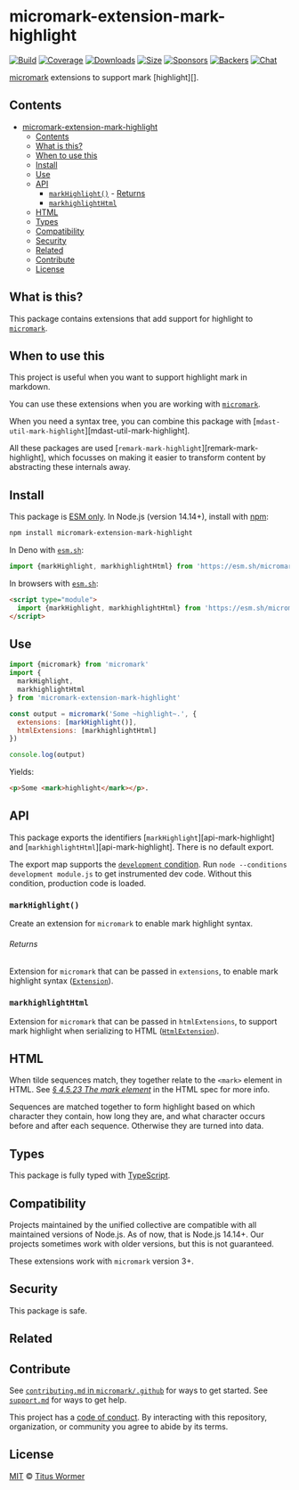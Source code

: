 # micromark-extension-mark-highlight

[![Build][build-badge]][build]
[![Coverage][coverage-badge]][coverage]
[![Downloads][downloads-badge]][downloads]
[![Size][size-badge]][size]
[![Sponsors][sponsors-badge]][collective]
[![Backers][backers-badge]][collective]
[![Chat][chat-badge]][chat]

[micromark][] extensions to support mark [highlight][].

## Contents

- [micromark-extension-mark-highlight](#micromark-extension-mark-highlight)
  - [Contents](#contents)
  - [What is this?](#what-is-this)
  - [When to use this](#when-to-use-this)
  - [Install](#install)
  - [Use](#use)
  - [API](#api)
    - [`markHighlight()`](#markhighlight)
          - [Returns](#returns)
    - [`markhighlightHtml`](#markhighlighthtml)
  - [HTML](#html)
  - [Types](#types)
  - [Compatibility](#compatibility)
  - [Security](#security)
  - [Related](#related)
  - [Contribute](#contribute)
  - [License](#license)

## What is this?

This package contains extensions that add support for highlight to [`micromark`][micromark].

## When to use this

This project is useful when you want to support highlight mark in markdown.

You can use these extensions when you are working with [`micromark`][micromark].

When you need a syntax tree, you can combine this package with
[`mdast-util-mark-highlight`][mdast-util-mark-highlight].

All these packages are used [`remark-mark-highlight`][remark-mark-highlight], which focusses on making
it easier to transform content by abstracting these internals away.

## Install

This package is [ESM only][esm].
In Node.js (version 14.14+), install with [npm][]:

```sh
npm install micromark-extension-mark-highlight
```

In Deno with [`esm.sh`][esmsh]:

```js
import {markHighlight, markhighlightHtml} from 'https://esm.sh/micromark-extension-mark-highlight@1'
```

In browsers with [`esm.sh`][esmsh]:

```html
<script type="module">
  import {markHighlight, markhighlightHtml} from 'https://esm.sh/micromark-extension-mark-highlight@1?bundle'
</script>
```

## Use

```js
import {micromark} from 'micromark'
import {
  markHighlight,
  markhighlightHtml
} from 'micromark-extension-mark-highlight'

const output = micromark('Some ~highlight~.', {
  extensions: [markHighlight()],
  htmlExtensions: [markhighlightHtml]
})

console.log(output)
```

Yields:

```html
<p>Some <mark>highlight</mark></p>.
```

## API

This package exports the identifiers
[`markHighlight`][api-mark-highlight] and
[`markhighlightHtml`][api-mark-highlight].
There is no default export.

The export map supports the [`development` condition][development].
Run `node --conditions development module.js` to get instrumented dev code.
Without this condition, production code is loaded.

### `markHighlight()`

Create an extension for `micromark` to enable mark highlight syntax.

###### Returns

Extension for `micromark` that can be passed in `extensions`, to
enable mark highlight syntax ([`Extension`][micromark-extension]).

### `markhighlightHtml`

Extension for `micromark` that can be passed in `htmlExtensions`, to support
mark highlight when serializing to HTML
([`HtmlExtension`][micromark-html-extension]).


## HTML

When tilde sequences match, they together relate to the `<mark>` element in
HTML.
See [*§ 4.5.23 The mark element*][html-mark] in the HTML spec for more info.

Sequences are matched together to form highlight based on which character
they contain, how long they are, and what character occurs before and after
each sequence.
Otherwise they are turned into data.

## Types

This package is fully typed with [TypeScript][].

## Compatibility

Projects maintained by the unified collective are compatible with all maintained
versions of Node.js.
As of now, that is Node.js 14.14+.
Our projects sometimes work with older versions, but this is not guaranteed.

These extensions work with `micromark` version 3+.

## Security

This package is safe.

## Related

## Contribute

See [`contributing.md` in `micromark/.github`][contributing] for ways to get
started.
See [`support.md`][support] for ways to get help.

This project has a [code of conduct][coc].
By interacting with this repository, organization, or community you agree to
abide by its terms.

## License

[MIT][license] © [Titus Wormer][author]

<!-- Definitions -->

[build-badge]: https://github.com/micromark/micromark-extension-gfm-strikethrough/workflows/main/badge.svg

[build]: https://github.com/micromark/micromark-extension-gfm-strikethrough/actions

[coverage-badge]: https://img.shields.io/codecov/c/github/micromark/micromark-extension-gfm-strikethrough.svg

[coverage]: https://codecov.io/github/micromark/micromark-extension-gfm-strikethrough

[downloads-badge]: https://img.shields.io/npm/dm/micromark-extension-gfm-strikethrough.svg

[downloads]: https://www.npmjs.com/package/micromark-extension-gfm-strikethrough

[size-badge]: https://img.shields.io/bundlephobia/minzip/micromark-extension-gfm-strikethrough.svg

[size]: https://bundlephobia.com/result?p=micromark-extension-gfm-strikethrough

[sponsors-badge]: https://opencollective.com/unified/sponsors/badge.svg

[backers-badge]: https://opencollective.com/unified/backers/badge.svg

[collective]: https://opencollective.com/unified

[chat-badge]: https://img.shields.io/badge/chat-discussions-success.svg

[chat]: https://github.com/micromark/micromark/discussions

[npm]: https://docs.npmjs.com/cli/install

[esmsh]: https://esm.sh

[license]: license

[author]: https://wooorm.com

[contributing]: https://github.com/micromark/.github/blob/main/contributing.md

[support]: https://github.com/micromark/.github/blob/main/support.md

[coc]: https://github.com/micromark/.github/blob/main/code-of-conduct.md

[esm]: https://gist.github.com/sindresorhus/a39789f98801d908bbc7ff3ecc99d99c

[typescript]: https://www.typescriptlang.org

[development]: https://nodejs.org/api/packages.html#packages_resolving_user_conditions

[micromark]: https://github.com/micromark/micromark

[micromark-html-extension]: https://github.com/micromark/micromark#htmlextension

[micromark-extension]: https://github.com/micromark/micromark#syntaxextension

[micromark-extension-gfm]: https://github.com/micromark/micromark-extension-gfm

[mdast-util-gfm-strikethrough]: https://github.com/syntax-tree/mdast-util-gfm-strikethrough

[mdast-util-gfm]: https://github.com/syntax-tree/mdast-util-gfm

[remark-gfm]: https://github.com/remarkjs/remark-gfm

[strikethrough]: https://github.github.com/gfm/#strikethrough-extension-

[github-markdown-css]: https://github.com/sindresorhus/github-markdown-css

[html-mark]: https://html.spec.whatwg.org/multipage/text-level-semantics.html#the-mark-element

[api-gfm-strikethrough]: #gfmstrikethroughoptions

[api-gfm-strikethrough-html]: #gfmstrikethroughhtml


